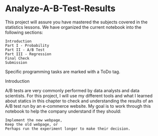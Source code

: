 # Analyze-A-B-Test-Results

This project will assure you have mastered the subjects covered in the statistics lessons. We have organized the current notebook into the following sections:

    Introduction
    Part I - Probability
    Part II - A/B Test
    Part III - Regression
    Final Check
    Submission

Specific programming tasks are marked with a ToDo tag.

Introduction

A/B tests are very commonly performed by data analysts and data scientists. For this project, I will use my different tools and what I learned about statics in this chapter to check and understanding the results of an A/B test run by an e-commerce website. My goal is to work through this notebook to help the company understand if they should:

    Implement the new webpage,
    Keep the old webpage, or
    Perhaps run the experiment longer to make their decision.
